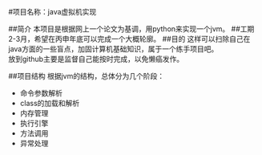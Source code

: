 #项目名称：java虚拟机实现

##简介
本项目是根据网上一个论文为基调，用python来实现一个jvm。
##工期
2-3月，希望在丙申年底可以完成一个大概轮廓。
##目的
这样可以扫除自己在java方面的一些盲点，加固计算机基础知识，属于一个练手项目吧。<br>
放到github主要是监督自己能按时完成，以免懒癌发作。

##项目结构
根据jvm的结构，总体分为几个阶段：
* 命令参数解析
* class的加载和解析
* 内存管理
* 执行引擎
* 方法调用
* 异常处理


